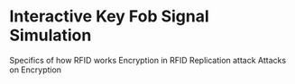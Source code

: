 # Interactive Key Fob Signal Simulation

Specifics of how RFID works
Encryption in RFID
Replication attack
Attacks on Encryption